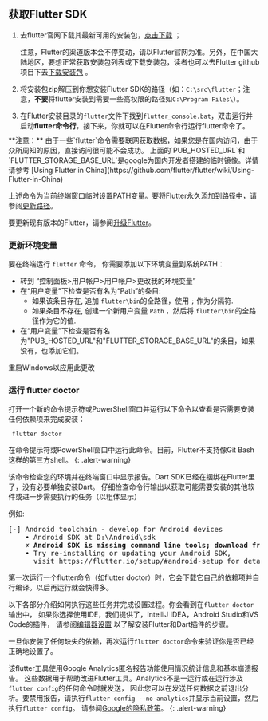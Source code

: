 ## 获取Flutter SDK

1. 去flutter官网下载其最新可用的安装包，[点击下载](https://flutter.io/sdk-archive/#windows) ；

   注意，Flutter的渠道版本会不停变动，请以Flutter官网为准。另外，在中国大陆地区，要想正常获取安装包列表或下载安装包，读者也可以去Flutter github项目下去[下载安装包](https://github.com/flutter/flutter/releases) 。

2. 将安装包zip解压到你想安装Flutter SDK的路径（如：`C:\src\flutter`；注意，**不要**将flutter安装到需要一些高权限的路径如`C:\Program Files\`）。

3. 在Flutter安装目录的`flutter`文件下找到`flutter_console.bat`，双击运行并启动**flutter命令行**，接下来，你就可以在Flutter命令行运行flutter命令了。
<div class="alert alert-info" markdown="1" style="margin-top:-5px">
 **注意：** 由于一些`flutter`命令需要联网获取数据，如果您是在国内访问，由于众所周知的原因，直接访问很可能不会成功。
 上面的`PUB_HOSTED_URL`和`FLUTTER_STORAGE_BASE_URL`是google为国内开发者搭建的临时镜像。详情请参考 [Using Flutter in China](https://github.com/flutter/flutter/wiki/Using-Flutter-in-China)
</div>

上述命令为当前终端窗口临时设置PATH变量。要将Flutter永久添加到路径中，请参阅[更新路径](#更新环境变量)。

要更新现有版本的Flutter，请参阅[升级Flutter](/upgrading/)。

### 更新环境变量


要在终端运行 `flutter` 命令， 你需要添加以下环境变量到系统PATH：

* 转到 “控制面板>用户帐户>用户帐户>更改我的环境变量”
* 在“用户变量”下检查是否有名为“Path”的条目:
    * 如果该条目存在, 追加 `flutter\bin`的全路径，使用 `;` 作为分隔符.
    * 如果条目不存在, 创建一个新用户变量 `Path` ，然后将 `flutter\bin`的全路径作为它的值.
* 在“用户变量”下检查是否有名为"PUB_HOSTED_URL"和"FLUTTER_STORAGE_BASE_URL"的条目，如果没有，也添加它们。

重启Windows以应用此更改


### 运行 flutter doctor

打开一个新的命令提示符或PowerShell窗口并运行以下命令以查看是否需要安装任何依赖项来完成安装：

```commandline
 flutter doctor
```
在命令提示符或PowerShell窗口中运行此命令。目前，Flutter不支持像Git Bash这样的第三方shell。
{: .alert-warning}

该命令检查您的环境并在终端窗口中显示报告。Dart SDK已经在捆绑在Flutter里了，没有必要单独安装Dart。
仔细检查命令行输出以获取可能需要安装的其他软件或进一步需要执行的任务（以粗体显示）

例如:
<pre>
[-] Android toolchain - develop for Android devices
    • Android SDK at D:\Android\sdk
    <strong>✗ Android SDK is missing command line tools; download from https://goo.gl/XxQghQ</strong>
    • Try re-installing or updating your Android SDK,
      visit https://flutter.io/setup/#android-setup for detailed instructions.
</pre>


第一次运行一个flutter命令（如flutter doctor）时，它会下载它自己的依赖项并自行编译。以后再运行就会快得多。

以下各部分介绍如何执行这些任务并完成设置过程。你会看到在`flutter doctor`输出中，
如果你选择使用IDE，我们提供了，IntelliJ IDEA，Android Studio和VS Code的插件，
请参阅[编辑器设置](/get-started/editor/) 以了解安装Flutter和Dart插件的步骤。

一旦你安装了任何缺失的依赖，再次运行`flutter doctor`命令来验证你是否已经正确地设置了。

该flutter工具使用Google Analytics匿名报告功能使用情况统计信息和基本崩溃报告。
这些数据用于帮助改进Flutter工具。Analytics不是一运行或在运行涉及`flutter config`的任何命令时就发送，
因此您可以在发送任何数据之前退出分析。要禁用报告，请执行`flutter config --no-analytics`并显示当前设置，然后执行`flutter config`。
请参阅[Google的隐私政策](https://www.google.com/intl/en/policies/privacy/)。
{: .alert-warning}

